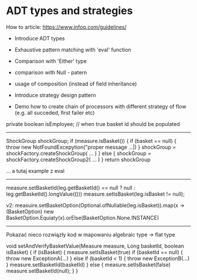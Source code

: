 # ADT types and strategies

How to article: https://www.infoq.com/guidelines/


- Introduce ADT types
- Exhaustive pattern matching with 'eval' function
- Comparison with 'Either' type
- comparison with Null - patern 
- usage of composition (instead of field inheritance)

- Introduce strategy design pattern
- Demo how to create chain of processors with different strategy of flow (e.g. all succeded, first failer etc)


private boolean isEmployee; // when true basket id should be populated


----
ShockGroup shockGroup;
if (measure.isBasket()) {
    if (basket == null) {
        throw new NotFoundExcepytion("proper message ...|)
    }
    shockGroup = shockFactory.createShockGroup( ... )
} else {
    shockGroup = shockFactory.createShockGroup2( ... )
}
return shockGroup

... a tutaj example z eval


---

measure.setBasketId(leg.getBasketId() == null ? null : leg.getBasketId().longValue(()))
measure.setIsBasket(leg.isBasket != null);

v2:
measuire.setBasketOption(Optional.ofNullable(leg.isBasket)).map(x -> (BasketOption) new BasketOption.Equiaty(x).orElse(BasketOption.None.INSTANCE)

----

Pokazać nieco rozwiązły kod w mapowaniu algebraic type -> flat type


void setAndVerifyBasketValue(Measure measure, Long basketId, boolean isBasket) {
    if (isBasket) {
        measure.setIsBasket(true)
        if (basketId == null) {
            throw new ExceptionA(...)
        } else if (basketId < 1) {
            throw new ExceptionB(...)
        }
        measure.setBasketId(basketId)
    } else {
        measure.setIsBasket(false)
        measure.setBasketId(null);
    }
}
